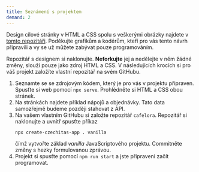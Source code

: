 ```yaml
---
title: Seznámení s projektem
demand: 2
---
```


Design cílové stránky v HTML a CSS spolu s veškerými obrázky najdete v [tomto repozitáři](https://github.com/Czechitas-podklady-WEB/Cafe-Lora). Poděkujte grafikům a kodérům, kteří pro vás tento návrh připravili a vy se už můžete zabývat pouze programováním.

Repozitář s designem si naklonujte. **Neforkujte** jej a nedělejte v něm žádné změny, slouží pouze jako zdroj HTML a CSS. V následujících krocích si pro váš projekt založíte vlastní repozitář na svém GitHubu.

1. Seznamte se se zdrojovým kódem, který je pro vás v projektu připraven. Spusťte si web pomocí `npx serve`. Prohlédněte si HTML a CSS obou stránek.
1. Na stránkách najdete příklad nápojů a objednávky. Tato data samozřejmě budeme později stahovat z API.
1. Na vašem vlastním GitHubu si založte repozitář `cafelora`. Repozitář si naklonujte a uvnitř spusťte příkaz
   ```
   npx create-czechitas-app . vanilla
   ```
   čímž vytvořte základ _vanilla_ JavaScriptového projektu. Commitněte změny s hezky formulovanou zprávou.
1. Projekt si spusťte pomocí `npm run start` a jste připraveni začít programovat.
